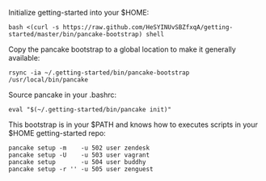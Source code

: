 Initialize getting-started into your $HOME:

    bash <(curl -s https://raw.github.com/HeSYINUvSBZfxqA/getting-started/master/bin/pancake-bootstrap) shell

Copy the pancake bootstrap to a global location to make it generally
available:

    rsync -ia ~/.getting-started/bin/pancake-bootstrap /usr/local/bin/pancake

Source pancake in your .bashrc:

    eval "$(~/.getting-started/bin/pancake init)" 
    
This bootstrap is in your $PATH and knows how to executes scripts in
your $HOME getting-started repo:

    pancake setup -m    -u 502 user zendesk
    pancake setup -U    -u 503 user vagrant
    pancake setup       -u 504 user buddhy
    pancake setup -r '' -u 505 user zenguest

